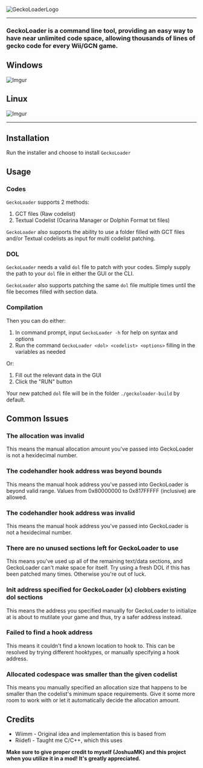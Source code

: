 ![GeckoLoaderLogo](https://user-images.githubusercontent.com/60854312/159154005-b666fa45-67a6-4c6b-8a61-b986676e6083.png)

---

### GeckoLoader is a command line tool, providing an easy way to have near unlimited code space, allowing thousands of lines of gecko code for every Wii/GCN game.

## Windows

![Imgur](https://i.imgur.com/3NiQ4T4.png)

## Linux

![Imgur](https://i.imgur.com/6cDiMW7.png)

---

## Installation

Run the installer and choose to install `GeckoLoader`

## Usage

### Codes

`GeckoLoader` supports 2 methods:

   1. GCT files (Raw codelist)
   2. Textual Codelist (Ocarina Manager or Dolphin Format txt files)

`GeckoLoader` also supports the ability to use a folder filled with GCT files and/or Textual codelists as input for multi codelist patching.

### DOL

`GeckoLoader` needs a valid `dol` file to patch with your codes. Simply supply the path to your `dol` file in either the GUI or the CLI.

`GeckoLoader` also supports patching the same `dol` file multiple times until the file becomes filled with section data.

### Compilation

Then you can do either:

   1. In command prompt, input `GeckoLoader -h` for help on syntax and options
   2. Run the command `GeckoLoader <dol> <codelist> <options>` filling in the variables as needed

Or:

   1. Fill out the relevant data in the GUI
   2. Click the "RUN" button

Your new patched `dol` file will be in the folder `./geckoloader-build` by default.

## Common Issues

### The allocation was invalid

This means the manual allocation amount you've passed into GeckoLoader is not a hexidecimal number.

### The codehandler hook address was beyond bounds

This means the manual hook address you've passed into GeckoLoader is beyond valid range. Values from 0x80000000 to 0x817FFFFF (inclusive) are allowed.

### The codehandler hook address was invalid

This means the manual hook address you've passed into GeckoLoader is not a hexidecimal number.

### There are no unused sections left for GeckoLoader to use

This means you've used up all of the remaining text/data sections, and GeckoLoader can't make space for itself. Try using a fresh DOL if this has been patched many times. Otherwise you're out of luck.

### Init address specified for GeckoLoader (x) clobbers existing dol sections

This means the address you specified manually for GeckoLoader to initialize at is about to mutilate your game and thus, try a safer address instead.

### Failed to find a hook address

This means it couldn't find a known location to hook to. This can be resolved by trying different hooktypes, or manually specifying a hook address.

### Allocated codespace was smaller than the given codelist

This means you manually specified an allocation size that happens to be smaller than the codelist's minimum space requirements. Give it some more room to work with or let it automatically decide the allocation amount.

## Credits

- Wiimm - Original idea and implementation this is based from
- Riidefi - Taught me C/C++, which this uses

**Make sure to give proper credit to myself (JoshuaMK) and this project when you utilize it in a mod! It's greatly appreciated.**
